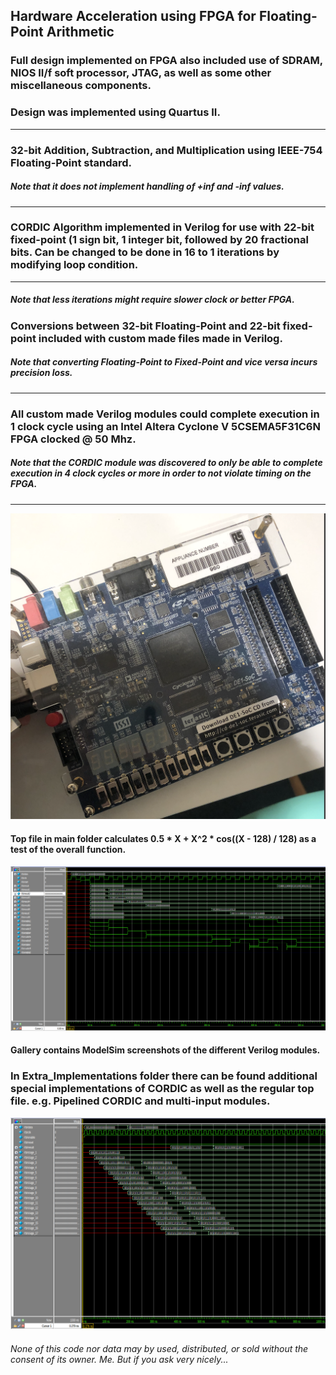 ## Hardware Acceleration using FPGA for Floating-Point Arithmetic
### Full design implemented on FPGA also included use of SDRAM, NIOS II/f soft processor, JTAG, as well as some other miscellaneous components.
### Design was implemented using Quartus II.
***

### 32-bit Addition, Subtraction, and Multiplication using IEEE-754 Floating-Point standard.
##### Note that it does not implement handling of +inf and -inf values.
***

### CORDIC Algorithm implemented in Verilog for use with 22-bit fixed-point (1 sign bit, 1 integer bit, followed by 20 fractional bits. Can be changed to be done in 16 to 1 iterations by modifying loop condition.
***

##### Note that less iterations might require slower clock or better FPGA.
### Conversions between 32-bit Floating-Point and 22-bit fixed-point included with custom made files made in Verilog.
##### Note that converting Floating-Point to Fixed-Point and vice versa incurs precision loss.
***

### All custom made Verilog modules could complete execution in 1 clock cycle using an Intel Altera Cyclone V 5CSEMA5F31C6N FPGA clocked @ 50 Mhz.
##### Note that the CORDIC module was discovered to only be able to complete execution in 4 clock cycles or more in order to not violate timing on the FPGA.
***

![alt text](https://github.com/LudwigAJ/FPGA-FloatingPointArtithmetic/blob/main/Gallery/DE1-Board.png "The Board")

#### Top file in main folder calculates 0.5 * X + X^2 * cos((X - 128) / 128) as a test of the overall function.

![alt text](https://github.com/LudwigAJ/FPGA-FloatingPointArtithmetic/blob/main/Gallery/whole_function_cordic_unrolled_four_loop_fixed.png "ModelSim of top file")

#### Gallery contains ModelSim screenshots of the different Verilog modules.

### In Extra_Implementations folder there can be found additional special implementations of CORDIC as well as the regular top file. e.g. Pipelined CORDIC and multi-input modules.

![alt text](https://github.com/LudwigAJ/FPGA-FloatingPointArtithmetic/blob/main/Gallery/2_cordic_rolled_pipeline_full.png "16-iteration Pipelined CORDIC")

###### None of this code nor data may by used, distributed, or sold without the consent of its owner. Me. But if you ask very nicely...
